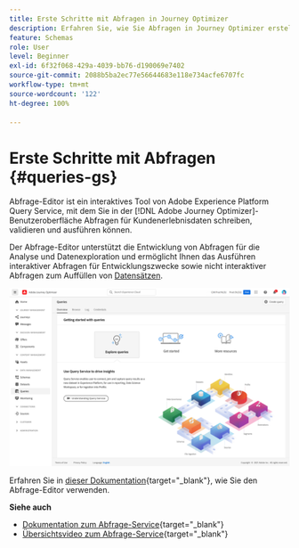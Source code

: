 ```yaml
---
title: Erste Schritte mit Abfragen in Journey Optimizer
description: Erfahren Sie, wie Sie Abfragen in Journey Optimizer erstellen
feature: Schemas
role: User
level: Beginner
exl-id: 6f32f068-429a-4039-bb76-d190069e7402
source-git-commit: 2088b5ba2ec77e56644683e118e734acfe6707fc
workflow-type: tm+mt
source-wordcount: '122'
ht-degree: 100%

---
```


# Erste Schritte mit Abfragen {#queries-gs}

Abfrage-Editor ist ein interaktives Tool von Adobe Experience Platform Query Service, mit dem Sie in der [!DNL Adobe Journey Optimizer]-Benutzeroberfläche Abfragen für Kundenerlebnisdaten schreiben, validieren und ausführen können.

Der Abfrage-Editor unterstützt die Entwicklung von Abfragen für die Analyse und Datenexploration und ermöglicht Ihnen das Ausführen interaktiver Abfragen für Entwicklungszwecke sowie nicht interaktiver Abfragen zum Auffüllen von [Datensätzen](get-started-datasets.md).


![](../assets/queries-home.png)

Erfahren Sie in [dieser Dokumentation](https://experienceleague.adobe.com/docs/experience-platform/query/ui/user-guide.html?lang=de){target=&quot;_blank&quot;}, wie Sie den Abfrage-Editor verwenden.

**Siehe auch**

* [Dokumentation zum Abfrage-Service](https://experienceleague.adobe.com/docs/experience-platform/query/home.html?lang=de){target=&quot;_blank&quot;}
* [Übersichtsvideo zum Abfrage-Service](https://experienceleague.adobe.com/docs/platform-learn/tutorials/queries/understanding-query-service.html?lang=de){target=&quot;_blank&quot;}
